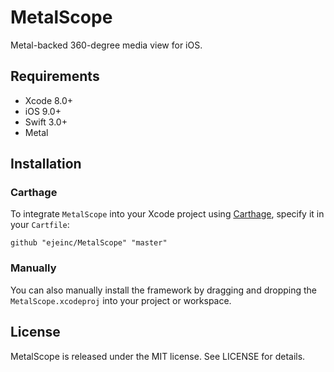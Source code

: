 # MetalScope

Metal-backed 360-degree media view for iOS.

## Requirements

- Xcode 8.0+
- iOS 9.0+
- Swift 3.0+
- Metal

## Installation

### Carthage

To integrate `MetalScope` into your Xcode project using [Carthage](https://github.com/Carthage/Carthage), specify it in your `Cartfile`:

```ogdl
github "ejeinc/MetalScope" "master"
```

### Manually

You can also manually install the framework by dragging and dropping the `MetalScope.xcodeproj` into your project or workspace.

## License

MetalScope is released under the MIT license. See LICENSE for details.
